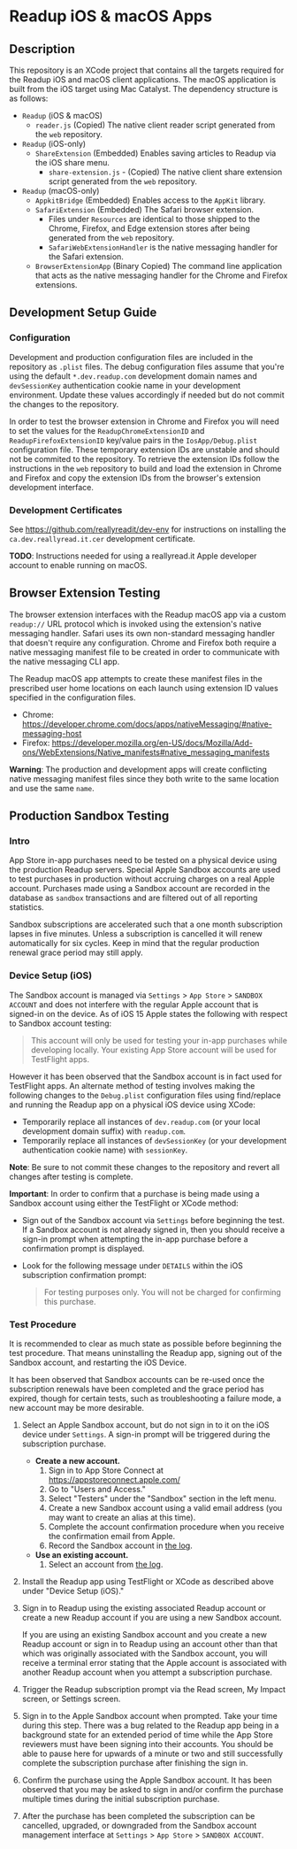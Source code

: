 # Readup iOS & macOS Apps
## Description
This repository is an XCode project that contains all the targets required for the Readup iOS and macOS client applications. The macOS application is built from the iOS target using Mac Catalyst. The dependency structure is as follows:
- `Readup` (iOS & macOS)
    - `reader.js` (Copied) The native client reader script generated from the `web` repository.
- `Readup` (iOS-only)
    - `ShareExtension` (Embedded) Enables saving articles to Readup via the iOS share menu.
	     - `share-extension.js` - (Copied) The native client share extension script generated from the `web` repository.
- `Readup` (macOS-only)
    - `AppkitBridge` (Embedded) Enables access to the `AppKit` library.
    - `SafariExtension` (Embedded) The Safari browser extension.
        - Files under `Resources` are identical to those shipped to the Chrome, Firefox, and Edge extension stores after being generated from the `web` repository.
        - `SafariWebExtensionHandler` is the native messaging handler for the Safari extension.
    - `BrowserExtensionApp` (Binary Copied) The command line application that acts as the native messaging handler for the Chrome and Firefox extensions.
## Development Setup Guide
### Configuration
Development and production configuration files are included in the repository as `.plist` files. The debug configuration files assume that you're using the default `*.dev.readup.com` development domain names and `devSessionKey` authentication cookie name in your development environment. Update these values accordingly if needed but do not commit the changes to the repository.

In order to test the browser extension in Chrome and Firefox you will need to set the values for the `ReadupChromeExtensionID` and `ReadupFirefoxExtensionID` key/value pairs in the `IosApp/Debug.plist` configuration file. These temporary extension IDs are unstable and should not be commited to the repository. To retrieve the extension IDs follow the instructions in the `web` repository to build and load the extension in Chrome and Firefox and copy the extension IDs from the browser's extension development interface.
### Development Certificates
See https://github.com/reallyreadit/dev-env for instructions on installing the `ca.dev.reallyread.it.cer` development certificate.

**TODO**: Instructions needed for using a reallyread.it Apple developer account to enable running on macOS.
## Browser Extension Testing
The browser extension interfaces with the Readup macOS app via a custom `readup://` URL protocol which is invoked using the extension's native messaging handler. Safari uses its own non-standard messaging handler that doesn't require any configuration. Chrome and Firefox both require a native messaging manifest file to be created in order to communicate with the native messaging CLI app.

The Readup macOS app attempts to create these manifest files in the prescribed user home locations on each launch using extension ID values specified in the configuration files.
- Chrome: https://developer.chrome.com/docs/apps/nativeMessaging/#native-messaging-host
- Firefox: https://developer.mozilla.org/en-US/docs/Mozilla/Add-ons/WebExtensions/Native_manifests#native_messaging_manifests

**Warning**: The production and development apps will create conflicting native messaging manifest files since they both write to the same location and use the same `name`.
## Production Sandbox Testing
### Intro
App Store in-app purchases need to be tested on a physical device using the production Readup servers. Special Apple Sandbox accounts are used to test purchases in production without accruing charges on a real Apple account. Purchases made using a Sandbox account are recorded in the database as `sandbox` transactions and are filtered out of all reporting statistics.

Sandbox subscriptions are accelerated such that a one month subscription lapses in five minutes. Unless a subscription is cancelled it will renew automatically for six cycles. Keep in mind that the regular production renewal grace period may still apply.
### Device Setup (iOS)
The Sandbox account is managed via `Settings` > `App Store` > `SANDBOX ACCOUNT` and does not interfere with the regular Apple account that is signed-in on the device.
As of iOS 15 Apple states the following with respect to Sandbox account testing:
> This account will only be used for testing your in-app purchases while developing locally. Your existing App Store account will be used for TestFlight apps.

However it has been observed that the Sandbox account is in fact used for TestFlight apps. An alternate method of testing involves making the following changes to the `Debug.plist` configuration files using find/replace and running the Readup app on a physical iOS device using XCode:
- Temporarily replace all instances of `dev.readup.com` (or your local development domain suffix) with `readup.com`.
- Temporarily replace all instances of `devSessionKey` (or your development authentication cookie name) with `sessionKey`.

**Note**: Be sure to not commit these changes to the repository and revert all changes after testing is complete.

**Important**: In order to confirm that a purchase is being made using a Sandbox account using either the TestFlight or XCode method:

- Sign out of the Sandbox account via `Settings` before beginning the test. If a Sandbox account is not already signed in, then you should receive a sign-in prompt when attempting the in-app purchase before a confirmation prompt is displayed.
- Look for the following message under `DETAILS` within the iOS subscription confirmation prompt:
  
    > For testing purposes only. You will not be charged for confirming this purchase.
### Test Procedure
It is recommended to clear as much state as possible before beginning the test procedure. That means uninstalling the Readup app, signing out of the Sandbox account, and restarting the iOS Device.

It has been observed that Sandbox accounts can be re-used once the subscription renewals have been completed and the grace period has expired, though for certain tests, such as troubleshooting a failure mode, a new account may be more desirable.

1. Select an Apple Sandbox account, but do not sign in to it on the iOS device under `Settings`. A sign-in prompt will be triggered during the subscription purchase.
    - **Create a new account.**
        1. Sign in to App Store Connect at https://appstoreconnect.apple.com/
        2. Go to "Users and Access."
        3. Select "Testers" under the "Sandbox" section in the left menu.
        4. Create a new Sandbox account using a valid email address (you may want to create an alias at this time).
        5. Complete the account confirmation procedure when you receive the confirmation email from Apple.
        6. Record the Sandbox account in [the log](https://docs.google.com/spreadsheets/d/1_CdZbTgx9kMPSqrrPvHY6laLf6LTsc_97TpwT7oIQN0/).
    - **Use an existing account.**
        1. Select an account from [the log](https://docs.google.com/spreadsheets/d/1_CdZbTgx9kMPSqrrPvHY6laLf6LTsc_97TpwT7oIQN0/).
2. Install the Readup app using TestFlight or XCode as described above under "Device Setup (iOS)."
3. Sign in to Readup using the existing associated Readup account or create a new Readup account if you are using a new Sandbox account.

    If you are using an existing Sandbox account and you create a new Readup account or sign in to Readup using an account other than that which was originally associated with the Sandbox account, you will receive a terminal error stating that the Apple account is associated with another Readup account when you attempt a subscription purchase.
4. Trigger the Readup subscription prompt via the Read screen, My Impact screen, or Settings screen.
6. Sign in to the Apple Sandbox account when prompted. Take your time during this step. There was a bug related to the Readup app being in a background state for an extended period of time while the App Store reviewers must have been signing into their accounts. You should be able to pause here for upwards of a minute or two and still successfully complete the subscription purchase after finishing the sign in.
7. Confirm the purchase using the Apple Sandbox account. It has been observed that you may be asked to sign in and/or confirm the purchase multiple times during the initial subscription purchase.
8. After the purchase has been completed the subscription can be cancelled, upgraded, or downgraded from the Sandbox account management interface at `Settings` > `App Store` > `SANDBOX ACCOUNT`.